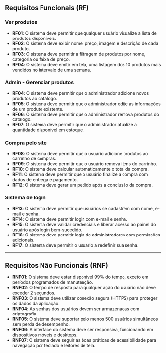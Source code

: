 ## Requisitos Funcionais (RF)

### Ver produtos

- **RF01**: O sistema deve permitir que qualquer usuário visualize a lista de produtos disponíveis.
- **RF02**: O sistema deve exibir nome, preço, imagem e descrição de cada produto.
- **RF03**: O sistema deve permitir a filtragem de produtos por nome, categoria ou faixa de preço.
- **RF04**: O sistema deve emitir em tela, uma listagem dos 10 produtos mais vendidos no intervalo de uma semana.
### Admin - Gerenciar produtos

- **RF04**: O sistema deve permitir que o administrador adicione novos produtos ao catálogo.
- **RF05**: O sistema deve permitir que o administrador edite as informações de um produto existente.
- **RF06**: O sistema deve permitir que o administrador remova produtos do catálogo.
- **RF07**: O sistema deve permitir que o administrador atualize a quantidade disponível em estoque.

### Compra pelo site

- **RF08**: O sistema deve permitir que o usuário adicione produtos ao carrinho de compras.
- **RF09**: O sistema deve permitir que o usuário remova itens do carrinho.
- **RF10**: O sistema deve calcular automaticamente o total da compra.
- **RF11**: O sistema deve permitir que o usuário finalize a compra com dados de entrega e pagamento.
- **RF12**: O sistema deve gerar um pedido após a conclusão da compra.

### Sistema de login

- **RF13**: O sistema deve permitir que usuários se cadastrem com nome, e-mail e senha.
- **RF14**: O sistema deve permitir login com e-mail e senha.
- **RF15**: O sistema deve validar credenciais e liberar acesso ao painel do usuário após login bem-sucedido.
- **RF16**: O sistema deve permitir login de administradores com permissões adicionais.
- **RF17**: O sistema deve permitir o usuario a redefinir sua senha.

---

## Requisitos Não Funcionais (RNF)

- **RNF01**: O sistema deve estar disponível 99% do tempo, exceto em períodos programados de manutenção.
- **RNF02**: O tempo de resposta para qualquer ação do usuário não deve exceder 2 segundos.
- **RNF03**: O sistema deve utilizar conexão segura (HTTPS) para proteger os dados da aplicação.
- **RNF04**: As senhas dos usuários devem ser armazenadas com criptografia.
- **RNF05**: O sistema deve suportar pelo menos 500 usuários simultâneos sem perda de desempenho.
- **RNF06**: A interface do sistema deve ser responsiva, funcionando em dispositivos móveis e desktops.
- **RNF07**: O sistema deve seguir as boas práticas de acessibilidade para navegação por teclado e leitores de tela.